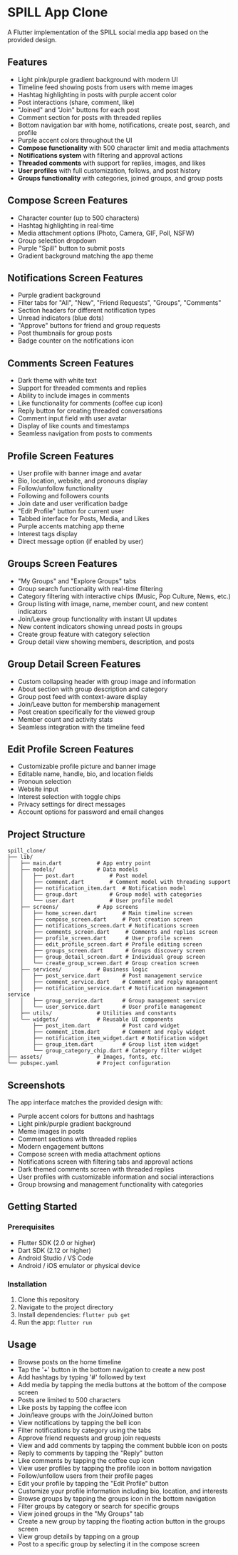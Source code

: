 # SPILL App Clone

A Flutter implementation of the SPILL social media app based on the provided design.

## Features

- Light pink/purple gradient background with modern UI
- Timeline feed showing posts from users with meme images
- Hashtag highlighting in posts with purple accent color
- Post interactions (share, comment, like)
- "Joined" and "Join" buttons for each post
- Comment section for posts with threaded replies
- Bottom navigation bar with home, notifications, create post, search, and profile
- Purple accent colors throughout the UI
- **Compose functionality** with 500 character limit and media attachments
- **Notifications system** with filtering and approval actions
- **Threaded comments** with support for replies, images, and likes
- **User profiles** with full customization, follows, and post history
- **Groups functionality** with categories, joined groups, and group posts

## Compose Screen Features

- Character counter (up to 500 characters)
- Hashtag highlighting in real-time
- Media attachment options (Photo, Camera, GIF, Poll, NSFW)
- Group selection dropdown
- Purple "Spill" button to submit posts
- Gradient background matching the app theme

## Notifications Screen Features

- Purple gradient background
- Filter tabs for "All", "New", "Friend Requests", "Groups", "Comments"
- Section headers for different notification types
- Unread indicators (blue dots)
- "Approve" buttons for friend and group requests
- Post thumbnails for group posts
- Badge counter on the notifications icon

## Comments Screen Features

- Dark theme with white text
- Support for threaded comments and replies
- Ability to include images in comments
- Like functionality for comments (coffee cup icon)
- Reply button for creating threaded conversations
- Comment input field with user avatar
- Display of like counts and timestamps
- Seamless navigation from posts to comments

## Profile Screen Features

- User profile with banner image and avatar
- Bio, location, website, and pronouns display
- Follow/unfollow functionality
- Following and followers counts
- Join date and user verification badge
- "Edit Profile" button for current user
- Tabbed interface for Posts, Media, and Likes
- Purple accents matching app theme
- Interest tags display
- Direct message option (if enabled by user)

## Groups Screen Features

- "My Groups" and "Explore Groups" tabs
- Group search functionality with real-time filtering
- Category filtering with interactive chips (Music, Pop Culture, News, etc.)
- Group listing with image, name, member count, and new content indicators
- Join/Leave group functionality with instant UI updates
- New content indicators showing unread posts in groups
- Create group feature with category selection
- Group detail view showing members, description, and posts

## Group Detail Screen Features

- Custom collapsing header with group image and information
- About section with group description and category
- Group post feed with context-aware display
- Join/Leave button for membership management
- Post creation specifically for the viewed group
- Member count and activity stats
- Seamless integration with the timeline feed

## Edit Profile Screen Features

- Customizable profile picture and banner image
- Editable name, handle, bio, and location fields
- Pronoun selection
- Website input
- Interest selection with toggle chips
- Privacy settings for direct messages
- Account options for password and email changes

## Project Structure

```
spill_clone/
├── lib/
│   ├── main.dart           # App entry point
│   ├── models/             # Data models
│   │   ├── post.dart           # Post model
│   │   ├── comment.dart        # Comment model with threading support
│   │   ├── notification_item.dart  # Notification model
│   │   ├── group.dart          # Group model with categories
│   │   └── user.dart           # User profile model
│   ├── screens/            # App screens
│   │   ├── home_screen.dart        # Main timeline screen
│   │   ├── compose_screen.dart     # Post creation screen
│   │   ├── notifications_screen.dart # Notifications screen
│   │   ├── comments_screen.dart     # Comments and replies screen
│   │   ├── profile_screen.dart      # User profile screen
│   │   ├── edit_profile_screen.dart # Profile editing screen
│   │   ├── groups_screen.dart       # Groups discovery screen
│   │   ├── group_detail_screen.dart # Individual group screen
│   │   └── create_group_screen.dart # Group creation screen
│   ├── services/           # Business logic
│   │   ├── post_service.dart       # Post management service
│   │   ├── comment_service.dart    # Comment and reply management
│   │   ├── notification_service.dart # Notification management service
│   │   ├── group_service.dart      # Group management service
│   │   └── user_service.dart       # User profile management
│   ├── utils/              # Utilities and constants
│   └── widgets/            # Reusable UI components
│       ├── post_item.dart          # Post card widget
│       ├── comment_item.dart       # Comment and reply widget
│       ├── notification_item_widget.dart # Notification widget
│       ├── group_item.dart         # Group list item widget
│       └── group_category_chip.dart # Category filter widget
├── assets/                 # Images, fonts, etc.
└── pubspec.yaml            # Project configuration
```

## Screenshots

The app interface matches the provided design with:
- Purple accent colors for buttons and hashtags
- Light pink/purple gradient background
- Meme images in posts
- Comment sections with threaded replies
- Modern engagement buttons
- Compose screen with media attachment options
- Notifications screen with filtering tabs and approval actions
- Dark themed comments screen with threaded replies
- User profiles with customizable information and social interactions
- Group browsing and management functionality with categories

## Getting Started

### Prerequisites

- Flutter SDK (2.0 or higher)
- Dart SDK (2.12 or higher)
- Android Studio / VS Code
- Android / iOS emulator or physical device

### Installation

1. Clone this repository
2. Navigate to the project directory
3. Install dependencies: `flutter pub get`
4. Run the app: `flutter run`

## Usage

- Browse posts on the home timeline
- Tap the '+' button in the bottom navigation to create a new post
- Add hashtags by typing '#' followed by text
- Add media by tapping the media buttons at the bottom of the compose screen
- Posts are limited to 500 characters
- Like posts by tapping the coffee icon
- Join/leave groups with the Join/Joined button
- View notifications by tapping the bell icon
- Filter notifications by category using the tabs
- Approve friend requests and group join requests
- View and add comments by tapping the comment bubble icon on posts
- Reply to comments by tapping the "Reply" button
- Like comments by tapping the coffee cup icon
- View user profiles by tapping the profile icon in bottom navigation
- Follow/unfollow users from their profile pages
- Edit your profile by tapping the "Edit Profile" button
- Customize your profile information including bio, location, and interests
- Browse groups by tapping the groups icon in the bottom navigation
- Filter groups by category or search for specific groups
- View joined groups in the "My Groups" tab
- Create a new group by tapping the floating action button in the groups screen
- View group details by tapping on a group
- Post to a specific group by selecting it in the compose screen
